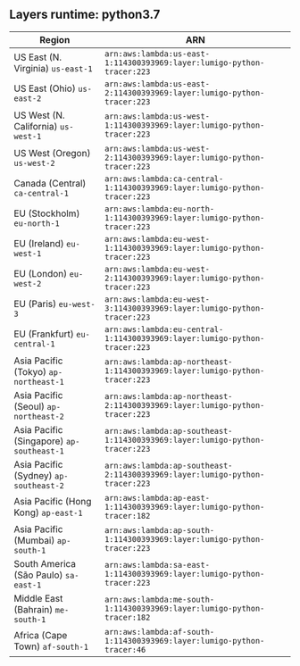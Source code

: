 Layers runtime: python3.7
----
| Region | ARN |
| --- | --- |
|US East (N. Virginia)  `us-east-1`|`arn:aws:lambda:us-east-1:114300393969:layer:lumigo-python-tracer:223`|
|US East (Ohio)  `us-east-2`|`arn:aws:lambda:us-east-2:114300393969:layer:lumigo-python-tracer:223`|
|US West (N. California)  `us-west-1`|`arn:aws:lambda:us-west-1:114300393969:layer:lumigo-python-tracer:223`|
|US West (Oregon)  `us-west-2`|`arn:aws:lambda:us-west-2:114300393969:layer:lumigo-python-tracer:223`|
|Canada (Central)  `ca-central-1`|`arn:aws:lambda:ca-central-1:114300393969:layer:lumigo-python-tracer:223`|
|EU (Stockholm)  `eu-north-1`|`arn:aws:lambda:eu-north-1:114300393969:layer:lumigo-python-tracer:223`|
|EU (Ireland)  `eu-west-1`|`arn:aws:lambda:eu-west-1:114300393969:layer:lumigo-python-tracer:223`|
|EU (London)  `eu-west-2`|`arn:aws:lambda:eu-west-2:114300393969:layer:lumigo-python-tracer:223`|
|EU (Paris)  `eu-west-3`|`arn:aws:lambda:eu-west-3:114300393969:layer:lumigo-python-tracer:223`|
|EU (Frankfurt)  `eu-central-1`|`arn:aws:lambda:eu-central-1:114300393969:layer:lumigo-python-tracer:223`|
|Asia Pacific (Tokyo)  `ap-northeast-1`|`arn:aws:lambda:ap-northeast-1:114300393969:layer:lumigo-python-tracer:223`|
|Asia Pacific (Seoul)  `ap-northeast-2`|`arn:aws:lambda:ap-northeast-2:114300393969:layer:lumigo-python-tracer:223`|
|Asia Pacific (Singapore)  `ap-southeast-1`|`arn:aws:lambda:ap-southeast-1:114300393969:layer:lumigo-python-tracer:223`|
|Asia Pacific (Sydney)  `ap-southeast-2`|`arn:aws:lambda:ap-southeast-2:114300393969:layer:lumigo-python-tracer:223`|
|Asia Pacific (Hong Kong)  `ap-east-1`|`arn:aws:lambda:ap-east-1:114300393969:layer:lumigo-python-tracer:182`|
|Asia Pacific (Mumbai)  `ap-south-1`|`arn:aws:lambda:ap-south-1:114300393969:layer:lumigo-python-tracer:223`|
|South America (São Paulo)  `sa-east-1`|`arn:aws:lambda:sa-east-1:114300393969:layer:lumigo-python-tracer:223`|
|Middle East (Bahrain)  `me-south-1`|`arn:aws:lambda:me-south-1:114300393969:layer:lumigo-python-tracer:182`|
|Africa (Cape Town)  `af-south-1`|`arn:aws:lambda:af-south-1:114300393969:layer:lumigo-python-tracer:46`|
